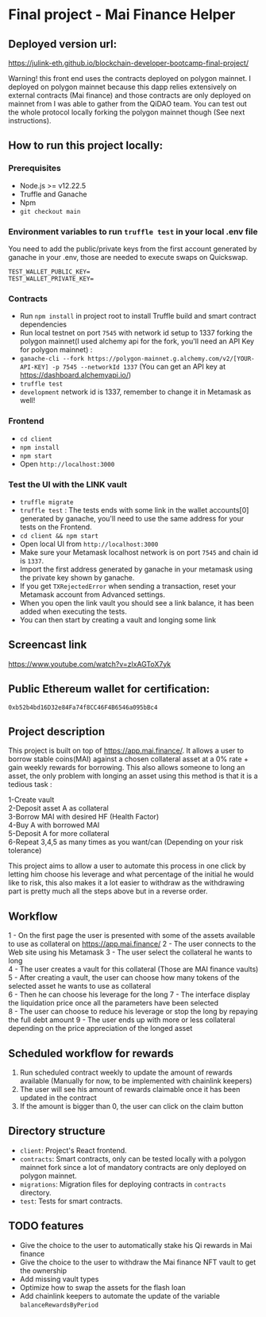 # Final project - Mai Finance Helper

## Deployed version url:

https://julink-eth.github.io/blockchain-developer-bootcamp-final-project/

Warning! this front end uses the contracts deployed on polygon mainnet.
I deployed on polygon mainnet because this dapp relies extensively on external contracts (Mai finance) and those contracts
are only deployed on mainnet from I was able to gather from the QiDAO team.
You can test out the whole protocol locally forking the polygon mainnet though (See next instructions).

## How to run this project locally:

### Prerequisites

-   Node.js >= v12.22.5
-   Truffle and Ganache
-   Npm
-   `git checkout main`

### Environment variables to run `truffle test` in your local .env file

You need to add the public/private keys from the first account generated by ganache in your .env, those are needed to execute swaps on Quickswap.

```
TEST_WALLET_PUBLIC_KEY=
TEST_WALLET_PRIVATE_KEY=
```

### Contracts

-   Run `npm install` in project root to install Truffle build and smart contract dependencies
-   Run local testnet on port `7545` with network id setup to 1337 forking the polygon mainnet(I used alchemy api for the fork, you'll need an API Key for polygon mainnet) :
-   `ganache-cli --fork https://polygon-mainnet.g.alchemy.com/v2/[YOUR-API-KEY] -p 7545 --networkId 1337` (You can get an API key at https://dashboard.alchemyapi.io/)
-   `truffle test`
-   `development` network id is 1337, remember to change it in Metamask as well!

### Frontend

-   `cd client`
-   `npm install`
-   `npm start`
-   Open `http://localhost:3000`

### Test the UI with the LINK vault

-   `truffle migrate`
-   `truffle test` : The tests ends with some link in the wallet accounts[0] generated by ganache, you'll need to use the same address for your tests on the Frontend.
-   `cd client && npm start`
-   Open local UI from `http://localhost:3000`
-   Make sure your Metamask localhost network is on port `7545` and chain id is `1337`.
-   Import the first address generated by ganache in your metamask using the private key shown by ganache.
-   If you get `TXRejectedError` when sending a transaction, reset your Metamask account from Advanced settings.
-   When you open the link vault you should see a link balance, it has been added when executing the tests.
-   You can then start by creating a vault and longing some link

## Screencast link

https://www.youtube.com/watch?v=zlxAGToX7yk

## Public Ethereum wallet for certification:

`0xb52b4bd16D32e84Fa74f8CC46F4B6546a095bBc4`

## Project description

This project is built on top of https://app.mai.finance/.
It allows a user to borrow stable coins(MAI) against a chosen collateral asset at a 0% rate + gain weekly rewards for borrowing.
This also allows someone to long an asset, the only problem with longing an asset using this method is that it is a tedious task :

1-Create vault  
2-Deposit asset A as collateral  
3-Borrow MAI with desired HF (Health Factor)  
4-Buy A with borrowed MAI  
5-Deposit A for more collateral  
6-Repeat 3,4,5 as many times as you want/can (Depending on your risk tolerance)

This project aims to allow a user to automate this process in one click by letting him choose his leverage and what percentage of the initial he would like to risk, this also makes it a lot easier to withdraw as the withdrawing part is pretty much all the steps above but in a reverse order.

## Workflow

1 - On the first page the user is presented with some of the assets available to use as collateral on https://app.mai.finance/
2 - The user connects to the Web site using his Metamask
3 - The user select the collateral he wants to long  
4 - The user creates a vault for this collateral (Those are MAI finance vaults)
5 - After creating a vault, the user can choose how many tokens of the selected asset he wants to use as collateral  
6 - Then he can choose his leverage for the long
7 - The interface display the liquidation price once all the parameters have been selected  
8 - The user can choose to reduce his leverage or stop the long by repaying the full debt amount
9 - The user ends up with more or less collateral depending on the price appreciation of the longed asset

## Scheduled workflow for rewards

1. Run scheduled contract weekly to update the amount of rewards available (Manually for now, to be implemented with chainlink keepers)
2. The user will see his amount of rewards claimable once it has been updated in the contract
3. If the amount is bigger than 0, the user can click on the claim button

## Directory structure

-   `client`: Project's React frontend.
-   `contracts`: Smart contracts, only can be tested locally with a polygon mainnet fork since a lot of mandatory contracts are only deployed on polygon mainnet.
-   `migrations`: Migration files for deploying contracts in `contracts` directory.
-   `test`: Tests for smart contracts.

## TODO features

-   Give the choice to the user to automatically stake his Qi rewards in Mai finance
-   Give the choice to the user to withdraw the Mai finance NFT vault to get the ownership
-   Add missing vault types
-   Optimize how to swap the assets for the flash loan
-   Add chainlink keepers to automate the update of the variable `balanceRewardsByPeriod`
